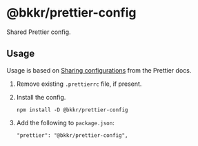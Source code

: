 # @bkkr/prettier-config

Shared Prettier config.

## Usage

Usage is based on [Sharing configurations](https://prettier.io/docs/en/configuration.html#sharing-configurations) from the Prettier docs.

1. Remove existing `.prettierrc` file, if present.
1. Install the config.

    ```
    npm install -D @bkkr/prettier-config
    ```

1. Add the following to `package.json`:

    ```
    "prettier": "@bkkr/prettier-config",
    ```
